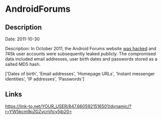 # AndroidForums

## Description

Date: 2011-10-30

Description:
In October 2011, the Android Forums website <a href="http://www.pcworld.com/article/259201/online_android_forum_hacked_user_data_accessed.html" target="_blank" rel="noopener">was hacked</a> and 745k user accounts were subsequently leaked publicly. The compromised data included email addresses, user birth dates and passwords stored as a salted MD5 hash.


['Dates of birth', 'Email addresses', 'Homepage URLs', 'Instant messenger identities', 'IP addresses', 'Passwords']

## Links

https://link-to.net/YOUR_USER/847.6605921516501/dynamic/?r=YW5kcm9pZGZvcnVtcy5jb20=